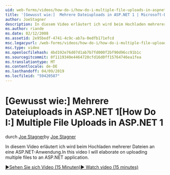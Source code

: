 ```yaml
---
uid: web-forms/videos/how-do-i/how-do-i-multiple-file-uploads-in-aspnet-1
title: '[Gewusst wie:]  Mehrere Dateiuploads in ASP.NET 1 | Microsoft-Dokumentation'
author: JoeStagner
description: In diesem Video erläutert ich wird beim Hochladen mehrerer Dateien an eine ASP.NET-Anwendung.
ms.author: riande
ms.date: 02/12/2008
ms.assetid: 2e95bedf-4741-4c9c-ab7a-0edfb171efcd
msc.legacyurl: /web-forms/videos/how-do-i/how-do-i-multiple-file-uploads-in-aspnet-1
msc.type: video
ms.openlocfilehash: 4bd192e76d07d1ab7b7fd000f2bf90d96cc91b1c
ms.sourcegitcommit: 0f1119340e4464720cfd16d0ff15764746ea1fea
ms.translationtype: MT
ms.contentlocale: de-DE
ms.lasthandoff: 04/09/2019
ms.locfileid: "59420587"
---
```

# <a name="how-do-i--multiple-file-uploads-in-aspnet1"></a><span data-ttu-id="ec2cf-103">[Gewusst wie:]  Mehrere Dateiuploads in ASP.NET 1</span><span class="sxs-lookup"><span data-stu-id="ec2cf-103">[How Do I:]  Multiple File Uploads in ASP.NET 1</span></span>

<span data-ttu-id="ec2cf-104">durch [Joe Stagner](https://github.com/JoeStagner)</span><span class="sxs-lookup"><span data-stu-id="ec2cf-104">by [Joe Stagner](https://github.com/JoeStagner)</span></span>

<span data-ttu-id="ec2cf-105">In diesem Video erläutert ich wird beim Hochladen mehrerer Dateien an eine ASP.NET-Anwendung.</span><span class="sxs-lookup"><span data-stu-id="ec2cf-105">In this video I will elaborate on uploading multiple files to an ASP.NET application.</span></span>

[<span data-ttu-id="ec2cf-106">&#9654;Sehen Sie sich Video (15 Minuten)</span><span class="sxs-lookup"><span data-stu-id="ec2cf-106">&#9654; Watch video (15 minutes)</span></span>](https://channel9.msdn.com/Blogs/ASP-NET-Site-Videos/how-do-i-multiple-file-uploads-in-aspnet-1)
